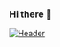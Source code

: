 ### Hi there 👋


[![Header](https://raw.githubusercontent.com/MartinHeinz/<OWNER>/<OWNER>/readme_header.png "Header")](https://some-url.dev/)

<!--
**nprm1243/nprm1243** is a ✨ _special_ ✨ repository because its `README.md` (this file) appears on your GitHub profile.

Here are some ideas to get you started:

- 🔭 I’m currently working on ...
- 🌱 I’m currently learning ...
- 👯 I’m looking to collaborate on ...
- 🤔 I’m looking for help with ...
- 💬 Ask me about ...
- 📫 How to reach me: ...
- 😄 Pronouns: ...
- ⚡ Fun fact: ...
-->
